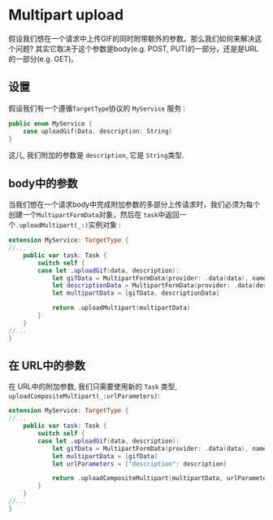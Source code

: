 # Multipart upload

假设我们想在一个请求中上传GIF的同时附带额外的参数。那么我们如何来解决这个问题? 其实它取决于这个参数是body(e.g. POST, PUT)的一部分，还是是URL的一部分(e.g. GET)。

## 设置

假设我们有一个遵循`TargetType`协议的 `MyService` 服务 :

```swift
public enum MyService {
    case uploadGif(Data, description: String)
}
```

这儿, 我们附加的参数是 `description`, 它是 `String`类型.

## body中的参数

当我们想在一个请求body中完成附加参数的多部分上传请求时，我们必须为每个创建一个`MultipartFormData`对象，然后在 `task`中返回一个`.uploadMultipart(_:)`实例对象 :

```swift
extension MyService: TargetType {
//...
    public var task: Task {
        switch self {
        case let .uploadGif(data, description):
            let gifData = MultipartFormData(provider: .data(data), name: "file", fileName: "gif.gif", mimeType: "image/gif")
            let descriptionData = MultipartFormData(provider: .data(description.data(using: .utf8)!), name: "description")
            let multipartData = [gifData, descriptionData]

            return .uploadMultipart(multipartData)
        }
    }
//...
}
```

## 在 URL中的参数

在 URL中的附加参数, 我们只需要使用新的 `Task` 类型, `uploadCompositeMultipart(_:urlParameters)`:

```swift
extension MyService: TargetType {
//...
    public var task: Task {
        switch self {
        case let .uploadGif(data, description):
            let gifData = MultipartFormData(provider: .data(data), name: "file", fileName: "gif.gif", mimeType: "image/gif")
            let multipartData = [gifData]
            let urlParameters = ["description": description]

            return .uploadCompositeMultipart(multipartData, urlParameters: urlParameters)
        }
    }
//...
}
```
